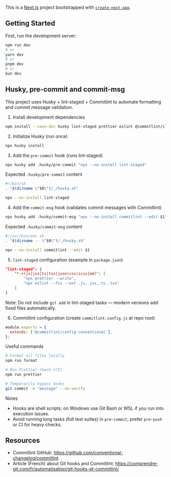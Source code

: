 This is a [Next.js](https://nextjs.org) project bootstrapped with [`create-next-app`](https://nextjs.org/docs/app/api-reference/cli/create-next-app).

## Getting Started

First, run the development server:

```bash
npm run dev
# or
yarn dev
# or
pnpm dev
# or
bun dev
```

## Husky, pre-commit and commit-msg

This project uses Husky + lint-staged + Commitlint to automate formatting and commit message validation.

1. Install development dependencies

```bash
npm install --save-dev husky lint-staged prettier eslint @commitlint/cli @commitlint/config-conventional
```

2. Initialize Husky (run once)

```bash
npx husky install
```

3. Add the `pre-commit` hook (runs lint-staged)

```bash
npx husky add .husky/pre-commit "npx --no-install lint-staged"
```

Expected `.husky/pre-commit` content

```sh
#!/bin/sh
. "$(dirname \"$0\")/_/husky.sh"

npx --no-install lint-staged
```

4. Add the `commit-msg` hook (validates commit messages with Commitlint)

```bash
npx husky add .husky/commit-msg "npx --no-install commitlint --edit $1"
```

Expected `.husky/commit-msg` content

```sh
#!/usr/bin/env sh
. "$(dirname -- \"$0\")/_/husky.sh"

npx --no-install commitlint --edit $1
```

5. `lint-staged` configuration (example in `package.json`)

```json
"lint-staged": {
	"*.+(js|jsx|ts|tsx|json|css|scss|md)": [
		"npx prettier --write",
		"npx eslint --fix --ext .js,.jsx,.ts,.tsx"
	]
}
```

Note: Do not include `git add` in lint-staged tasks — modern versions add fixed files automatically.

6. Commitlint configuration (create `commitlint.config.js` at repo root)

```js
module.exports = {
  extends: ['@commitlint/config-conventional'],
};
```

Useful commands

```bash
# Format all files locally
npm run format

# Run Prettier check (CI)
npm run prettier

# Temporarily bypass hooks
git commit -m "message" --no-verify
```

Notes

- Hooks are shell scripts: on Windows use Git Bash or WSL if you run into execution issues.
- Avoid running long tasks (full test suites) in `pre-commit`; prefer `pre-push` or CI for heavy checks.

## Resources

- Commitlint GitHub: https://github.com/conventional-changelog/commitlint
- Article (French) about Git hooks and Commitlint: https://comprendre-git.com/fr/automatisation/git-hooks-et-commitlint/
